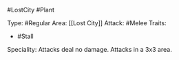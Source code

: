 #LostCity #Plant 

Type: #Regular 
Area: [[Lost City]]
Attack: #Melee
Traits:
- #Stall

Speciality: Attacks deal no damage. Attacks in a 3x3 area. 